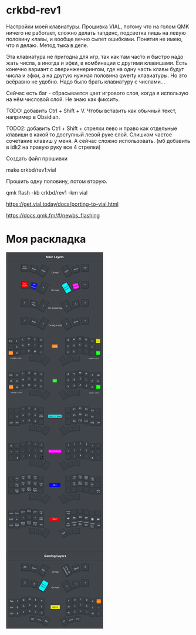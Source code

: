 # crkbd-rev1

Настройки моей клавиатуры. Прошивка VIAL, потому что на голом QMK ничего не работает, сложно делать тапденс, подсветка лишь на левую половину клавы, и вообще вечно сыпет ошибками. Понятия не имею, что я делаю. Метод тыка в деле.

Эта клавиатура не пригодна для игр, так как там часто и быстро надо жать числа, а иногда и эфки, в комбинации с другими клавишами. Есть конечно вариант с оверинженерингом, где на одну часть клавы будут числа и эфки, а на другую нужная половина qwerty клавиатуры. Но это всёравно не удобно. Надо было брать клавиатуру с числами...

Сейчас есть баг - сбрасывается цвет игрового слоя, когда я использую на нём числовой слой. Не знаю как фиксить.

TODO: добавить Ctrl + Shift + V. Чтобы вставить как обычный текст, например в Obsidian.

TODO2: добавить Ctrl + Shift + стрелки лево и право как отдельные клавиши в какой то доступный левой руке слой. Слишком частое сочетание клавиш у меня. А сейчас сложно использовать. (мб добавить в idk2 на правую руку все 4 стрелки)

Создать файл прошивки

make crkbd/rev1:vial

Прошить одну половину, потом вторую.

qmk flash -kb crkbd/rev1 -km vial

https://get.vial.today/docs/porting-to-vial.html

https://docs.qmk.fm/#/newbs_flashing

# Моя раскладка
![Keyboard](/img/test.jpg)
